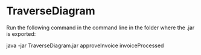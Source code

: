 # TraverseDiagram

Run the following command in the command line in the folder where the .jar is exported:

java -jar TraverseDiagram.jar approveInvoice invoiceProcessed